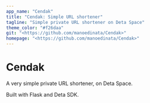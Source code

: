 ```yaml
---
app_name: "Cendak"
title: "Cendak: Simple URL shortener"
tagline: "Simple private URL shortener on Deta Space"
theme_color: "#f26daa"
git: "<https://github.com/manoedinata/Cendak>"
homepage: "<https://github.com/manoedinata/Cendak>"
---
```


# Cendak

A very simple private URL shortener, on Deta Space.

Built with Flask and Deta SDK.
